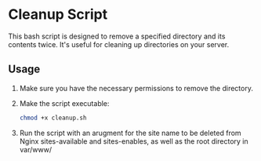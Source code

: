 # Cleanup Script

This bash script is designed to remove a specified directory and its contents twice. It's useful for cleaning up directories on your server.

## Usage

1. Make sure you have the necessary permissions to remove the directory.

2. Make the script executable:

   ```bash
   chmod +x cleanup.sh
   ```
3. Run the script with an arugment for the site name to be deleted from Nginx sites-available and sites-enables, as well as the root directory in var/www/
